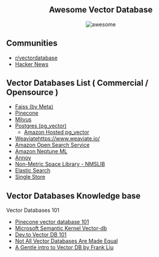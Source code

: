  

<h2 align="center"> Awesome Vector Database</h2>

<p align="center">
    <img alt="awesome" src="https://cdn.rawgit.com/sindresorhus/awesome/d7305f38d29fed78fa85652e3a63e154dd8e8829/media/badge.svg" />

</p>

Communities
-----------
* [r/vectordatabase](https://www.reddit.com/r/vectordatabase/) 
* [Hacker News](https://hn.algolia.com/?q=vector+database)

Vector Databases List ( Commercial / Opensource )
---------------------
* [Faiss (by Meta)](https://ai.facebook.com/tools/faiss/)
* [Pinecone](https://www.pinecone.io/)
* [Milvus](https://milvus.io/)
* [Postgres (pg_vector)](https://github.com/pgvector/pgvector/)
  * [Amazon Hosted pg_vector](https://aws.amazon.com/rds/postgresql/)
* [Weaviate](https://www.weaviate.io/)https://www.weaviate.io/
* [Amazon Open Search Service](https://docs.aws.amazon.com/opensearch-service/latest/developerguide/knn.html)
* [Amazon Neptune ML](https://aws.amazon.com/neptune/machine-learning/)
* [Annoy](https://github.com/spotify/annoy)
* [Non-Metric Space Library - NMSLIB](https://github.com/nmslib/nmslib)
* [Elastic Search](https://www.elastic.co/guide/en/elasticsearch/reference/current/dense-vector.html)
* [Single Store](https://www.singlestore.com/built-in-vector-database/)


Vector Databases Knowledge base
-------------------------------

Vector Databases 101

* [Pinecone vector database 101](https://www.pinecone.io/learn/vector-database) 
* [Microsoft Semantic Kernel Vector-db](https://learn.microsoft.com/en-us/semantic-kernel/memories/vector-db) 
* [Dev.to Vector DB 101](https://dev.to/josethz00/vector-databases-5df1) 
* [Not All Vector Databases Are Made Equal](https://towardsdatascience.com/milvus-pinecone-vespa-weaviate-vald-gsi-what-unites-these-buzz-words-and-what-makes-each-9c65a3bd0696)
* [A Gentle intro to Vector DB by Frank Liu](https://frankzliu.com/blog/a-gentle-introduction-to-vector-databases)

